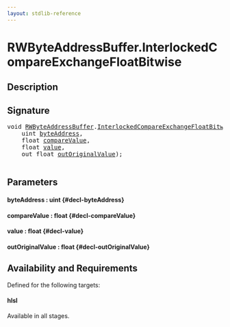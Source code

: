 ```yaml
---
layout: stdlib-reference
---
```


# RWByteAddressBuffer\.InterlockedCompareExchangeFloatBitwise

## Description





## Signature 

<pre>
void <a href="/stdlib-reference/types/RWByteAddressBuffer/index" class="code_type">RWByteAddressBuffer</a>.<a href="/stdlib-reference/types/RWByteAddressBuffer/InterlockedCompareExchangeFloatBitwise">InterlockedCompareExchangeFloatBitwise</a>(
    uint <a href="/stdlib-reference/types/RWByteAddressBuffer/InterlockedCompareExchangeFloatBitwise#decl-byteAddress" class="code_param">byteAddress</a>,
    float <a href="/stdlib-reference/types/RWByteAddressBuffer/InterlockedCompareExchangeFloatBitwise#decl-compareValue" class="code_param">compareValue</a>,
    float <a href="/stdlib-reference/types/RWByteAddressBuffer/InterlockedCompareExchangeFloatBitwise#decl-value" class="code_param">value</a>,
    out float <a href="/stdlib-reference/types/RWByteAddressBuffer/InterlockedCompareExchangeFloatBitwise#decl-outOriginalValue" class="code_param">outOriginalValue</a>);

</pre>

## Parameters

#### byteAddress  : uint {#decl-byteAddress}
#### compareValue  : float {#decl-compareValue}
#### value  : float {#decl-value}
#### outOriginalValue  : float {#decl-outOriginalValue}

## Availability and Requirements

Defined for the following targets:

#### hlsl
Available in all stages.



